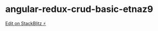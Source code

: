 # angular-redux-crud-basic-etnaz9

[Edit on StackBlitz ⚡️](https://stackblitz.com/edit/angular-redux-crud-basic-etnaz9)